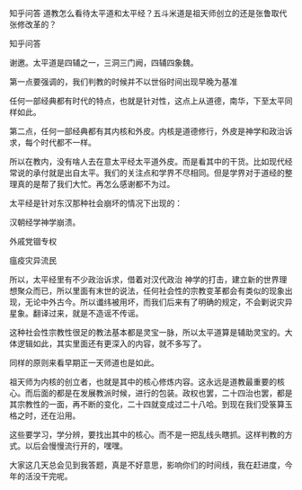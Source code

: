  
 知乎问答 道教怎么看待太平道和太平经？五斗米道是祖天师创立的还是张鲁取代张修改革的？ 
 
 
 
 
 
 知乎问答 
 
 

 

 谢邀。太平道是四辅之一，三洞三门阙，四辅四象魏。

 

 第一点要强调的，我们判教的时候并不以世俗时间出现早晚为基准

 

 任何一部经典都有时代的特点，也就是针对性，这点上从道德，南华，下至太平同样如此。

 

 第二点，任何一部经典都有其内核和外皮。内核是道德修行，外皮是神学和政治诉求，每个时代都不一样。

 

 所以在教内，没有啥人去在意太平经太平道外皮。而是看其中的干货。比如现代经常说的承付就是出自太平。我们的关注点和学界不尽相同。但是学界对于道经的整理真的是帮了我们大忙。再怎么感谢都不为过。

 

 太平经是针对东汉那种社会崩坏的情况下出现的：

 汉朝经学神学崩溃。

 外戚党锢专权

 瘟疫灾异流民

 所以，太平经里有不少政治诉求，借着对汉代政治 神学的打击，建立新的世界理想聚众而已，所以里面有末世的说法，任何社会性的宗教变革都会有类似的现象出现，无论中外古今。所以谶纬被用坏，而我们后来有了明确的规定，不会剿说灾异星象。翻译过来，就是不造谣不传谣。 

 

 这种社会性宗教性很足的教法基本都是灵宝一脉，所以太平道算是辅助灵宝的。大体逻辑如此，其实里面还有更深入的内容，就不多写了。

 

 同样的原则来看早期正一天师道也是如此。

 祖天师为内核的创立者，也就是其中的核心修炼内容。这永远是道教最重要的核心。而后面的都是在发展教派时候，进行的包装。政权也罢，二十四治也罢，都是其宗教性的一面，再不断的变化，二十四就变成过二十八哈。到现在我们受箓算玉格之时，还在沿用。

 这些要学习，学分辨，要找出其中的核心。而不是一把乱线头瞎抓。这样判教的方式。以后会慢慢流行开的，嘿嘿。

 

 

 大家这几天总会见到我答题，真是不好意思，影响你们的时间线，我在赶进度，今年的活没干完呢。 